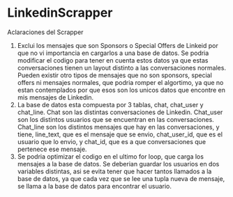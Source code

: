 # LinkedinScrapper
Aclaraciones del Scrapper

1. Exclui los mensajes que son Sponsors o Special Offers de Linkeid por que no vi importancia en cargarlos a una base de datos. Se podria modificar el codigo para tener en cuenta estos datos ya que estas conversaciones tienen un layout distinto a las conversaciones normales. Pueden existir otro tipos de mensajes que no son sponsors, special offers ni mensajes normales, que podria romper el algortimo, ya que no estan contemplados por que esos son los unicos datos que encontre en mis mensajes de Linkedin.
2. La base de datos esta compuesta por 3 tablas, chat, chat_user y chat_line. Chat son las distintas conversaciones de Linkedin. Chat_user son los distintos usuarios que se encuentran en las conversaciones. Chat_line son los distintos mensajes que hay en las conversaciones, y tiene, line_text, que es el mensaje que se envio, chat_user_id, que es el usuario que lo envio, y chat_id, que es a que conversaciones que pertenece ese mensaje.
3. Se podria optimizar el codigo en el ultimo for loop, que carga los mensajes a la base de datos. Se deberian guardar los usuarios en dos variables distintas, asi se evita tener que hacer tantos llamados a la base de datos, ya que cada vez que se lee una tupla nueva de mensaje, se llama a la base de datos para encontrar el usuario.
